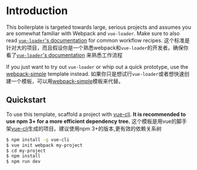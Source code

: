 # Introduction

This boilerplate is targeted towards large, serious projects and assumes you are somewhat familiar with Webpack and `vue-loader`. Make sure to also read [`vue-loader`'s documentation](https://vue-loader.vuejs.org/) for common workflow recipes.
这个标准是针对大的项目，而且假设你是一个熟悉webpack和`vue-loader`的开发者。确保你看了[`vue-loader`'s documentation](https://vue-loader.vuejs.org/) 来熟悉工作流程

If you just want to try out `vue-loader` or whip out a quick prototype, use the [webpack-simple](https://github.com/vuejs-templates/webpack-simple) template instead.
如果你只是想试行`vue-loader`或者想快速创建一个模板，可以用[webpack-simple](https://github.com/vuejs-templates/webpack-simple)模板来代替。

## Quickstart

To use this template, scaffold a project with [vue-cli](https://github.com/vuejs/vue-cli). **It is recommended to use npm 3+ for a more efficient dependency tree.**
这个模板是用vue的脚手架[vue-cli](https://github.com/vuejs/vue-cli)生成的项目。建议使用npm 3+的版本,更有效的依赖关系树

``` bash
$ npm install -g vue-cli
$ vue init webpack my-project
$ cd my-project
$ npm install
$ npm run dev
```
